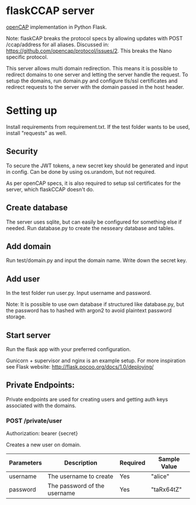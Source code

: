 # flaskCCAP server

[openCAP](https://github.com/opencap/protocol) implementation in Python Flask.

Note: flaskCAP breaks the protocol specs by allowing updates with POST /ccap/address for all aliases. Discussed in: https://github.com/opencap/protocol/issues/2. This breaks the Nano specific protocol.

This server allows multi domain redirection. This means it is possible to redirect domains to one server and letting the server handle the request. To setup the domains, run domain.py and configure tls/ssl certificates and redirect requests to the server with the domain passed in the host header.


# Setting up

Install requirements from requirement.txt. If the test folder wants to be used, install "requests" as well.

## Security

To secure the JWT tokens, a new secret key should be generated and input in config. Can be done by using os.urandom, but not required.

As per openCAP specs, it is also required to setup ssl certificates for the server, which flaskCCAP doesn't do.

## Create database

The server uses sqlite, but can easily be configured for something else if needed. Run database.py to create the nesseary database and tables.

## Add domain

Run test/domain.py and input the domain name. Write down the secret key.

## Add user

In the test folder run user.py. Input username and password.

Note: It is possible to use own database if structured like database.py, but the password has to hashed with argon2 to avoid plaintext password storage.


## Start server

Run the flask app with your preferred configuration.

Gunicorn + supervisor and nginx is an example setup. For more inspiration see Flask website: http://flask.pocoo.org/docs/1.0/deploying/

## Private Endpoints:

Private endpoints are used for creating users and getting auth keys associated with the domains.

### POST /private/user

Authorization: bearer {secret}

Creates a new user on domain.

| Parameters | Description | Required | Sample Value |
| ---------- | ----------- | -------- | ------------ |
| username | The username to create | Yes | "alice"
| password | The password of the username | Yes | "taRx64tZ"



